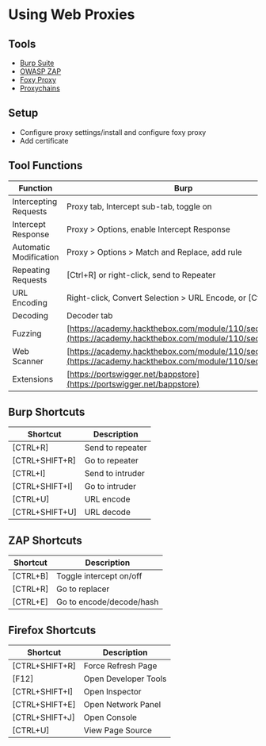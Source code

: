 # Using Web Proxies

## Tools

- [Burp Suite](https://portswigger.net/burp)
- [OWASP ZAP](https://www.zaproxy.org/)
- [Foxy Proxy](https://addons.mozilla.org/en-US/firefox/addon/foxyproxy-standard/)
- [Proxychains](https://github.com/haad/proxychains)

## Setup

- Configure proxy settings/install and configure foxy proxy
- Add certificate

## Tool Functions 

| Function                  | Burp                                      | ZAP                                      |
|---------------------------|-------------------------------------------|------------------------------------------|
| Intercepting Requests     | Proxy tab, Intercept sub-tab, toggle on   | Toggle green button or [Ctrl+B]          |
| Intercept Response        | Proxy > Options, enable Intercept Response | Automatically enabled with intercept     |
| Automatic Modification    | Proxy > Options > Match and Replace, add rule | [Ctrl+R] or Replacer in Options          |
| Repeating Requests        | [Ctrl+R] or right-click, send to Repeater | Right-click, select Open/Resend          |
| URL Encoding              | Right-click, Convert Selection > URL Encode, or [Ctrl+U] | Auto-encodes request data before sending |
| Decoding                  | Decoder tab                              | [Ctrl+E]                                 |
| Fuzzing                   | [https://academy.hackthebox.com/module/110/section/1054](https://academy.hackthebox.com/module/110/section/1054) | [https://academy.hackthebox.com/module/110/section/1056](https://academy.hackthebox.com/module/110/section/1056) |
| Web Scanner               | [https://academy.hackthebox.com/module/110/section/1084](https://academy.hackthebox.com/module/110/section/1084) | [https://academy.hackthebox.com/module/110/section/1086](https://academy.hackthebox.com/module/110/section/1086) |
| Extensions                | [https://portswigger.net/bappstore](https://portswigger.net/bappstore) | [https://www.zaproxy.org/addons/](https://www.zaproxy.org/addons/) |

## Burp Shortcuts

| Shortcut      | Description         |
|---------------|---------------------|
| [CTRL+R]      | Send to repeater    |
| [CTRL+SHIFT+R]| Go to repeater      |
| [CTRL+I]      | Send to intruder    |
| [CTRL+SHIFT+I]| Go to intruder      |
| [CTRL+U]      | URL encode          |
| [CTRL+SHIFT+U]| URL decode          |

## ZAP Shortcuts

| Shortcut      | Description             |
|---------------|-------------------------|
| [CTRL+B]      | Toggle intercept on/off |
| [CTRL+R]      | Go to replacer          |
| [CTRL+E]      | Go to encode/decode/hash|

## Firefox Shortcuts

| Shortcut      | Description           |
|---------------|-----------------------|
| [CTRL+SHIFT+R]| Force Refresh Page    |
| [F12]         | Open Developer Tools  |
| [CTRL+SHIFT+I]| Open Inspector        |
| [CTRL+SHIFT+E]| Open Network Panel    |
| [CTRL+SHIFT+J]| Open Console          |
| [CTRL+U]      | View Page Source      |

